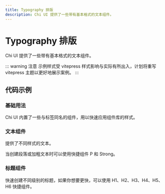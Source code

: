 ```yaml
---
title: Typography 排版
description: Chi UI 提供了一些带有基本格式的文本组件。
---
```


# Typography 排版

Chi UI 提供了一些带有基本格式的文本组件。

::: warning 注意
示例样式受 vitepress 样式影响与实际有所出入，计划将重写 vitepress 主题以更好地展示案例。
:::

## 代码示例

### 基础用法

Chi UI 内置了一些与标签同名的组件，用以快速应用组件库的样式。

<preview path="../demo/Typography/Basic-Typography.vue" title="基础用法" description="Chi UI 内置了一些与标签同名的组件，用以快速应用组件库的样式。"></preview>

### 文本组件

提供了不同样式的文本。

当创建段落或加粗文本时可以使用快捷组件 P 和 Strong。

<preview path="../demo/Typography/Typography-Text.vue" title="文本组件" description="提供了不同样式的文本。当创建段落或加粗文本时可以使用快捷组件 P 和 Strong。"></preview>

### 标题组件

快速创建不同级别的标题，如果你想要更快，可以使用 H1、H2、H3、H4、H5、H6 快捷组件。

<preview path="../demo/Typography/Typography-Title.vue" title="标题组件" description="快速创建不同级别的标题，如果你想要更快，可以使用 H1、H2、H3、H4、H5、H6 快捷组件。"></preview>
